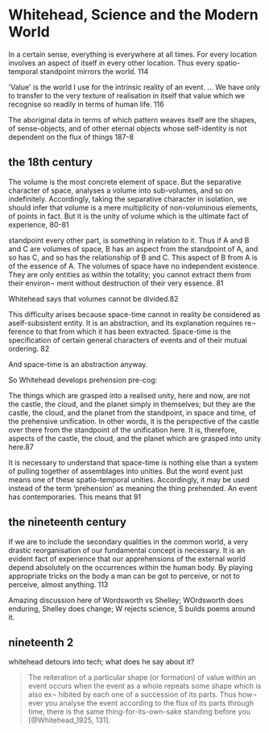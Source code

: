 # Whitehead, Science and the Modern World

In a certain sense, everything is everywhere at all times. For every location involves an aspect of itself in every other location. Thus every spatio-temporal standpoint mirrors the world. 114

'Value' is the world I use for the intrinsic reality of an event.  ... We have only to transfer to the very texture of realisation in itself that value which we recognise so readily in terms of human life. 116

The aboriginal data in terms of which pattern weaves itself are the shapes, of sense-objects, and of other eternal objects whose self-identity is not dependent on the flux of things 187-8

## the 18th century

The volume is the most concrete element of space. But the separative character of space, analyses a volume into sub-volumes, and so on indefinitely. Accordingly, taking the separative character in isolation, we should infer that volume is a mere multiplicity of non-voluminous elements, of points in fact. But it is the unity of volume which is the ultimate fact of experience, 80-81

standpoint every other part, is something in relation to it. Thus if A and B and C are volumes of space, B has an aspect from the standpoint of A, and so has C, and so has the relationship of B and C. This aspect of B from A is of the essence of A. The volumes of space have no independent existence. They are only entities as within the totality; you cannot extract them from their environ¬ ment without destruction of their very essence. 81

Whitehead says that volumes cannot be divided.82

This difficulty arises because space-time cannot in reality be considered as aself-subsistent entity. It is an abstraction, and its explanation requires re¬ ference to that from which it has been extracted. Space-time is the specification of certain general characters of events and of their mutual ordering. 82

And space-time is an abstraction anyway. 

So Whitehead develops prehension pre-cog:

The things which are grasped into a realised unity, here and now, are not the castle, the cloud, and the planet simply in themselves; but they are the castle, the cloud, and the planet from the standpoint, in space and time, of the prehensive unification. In other words, it is the perspective of the castle over there from the standpoint of the unification here. It is, therefore, aspects of the castle,  the cloud, and the planet which are grasped into unity here.87

It is necessary to understand that space-time is nothing else than a system of pulling together of assemblages into unities. But the word event just means one of these spatio-temporal unities. Accordingly, it may be used instead of the term ‘prehension’ as meaning the thing prehended. An event has contemporaries. This means that 91

## the nineteenth century

If we are to include the secondary qualities in the common world, a very drastic reorganisation of our fundamental concept is necessary. It is an evident fact of experience that our apprehensions of the external world depend absolutely on the occurrences within the human body. By playing appropriate tricks on the body a man can be got to perceive, or not to perceive, almost anything. 113

Amazing discussion here of Wordsworth vs Shelley; WOrdsworth does enduring, Shelley does change; W rejects science, S builds poems around it. 

## nineteenth 2

whitehead detours into tech; what does he say about it?

> The reiteration of a particular shape (or formation) of value within an event occurs when the event as a whole repeats some shape which is also ex¬ hibited by each one of a succession of its parts. Thus how¬ ever you analyse the event according to the flux of its parts through time, there is the same thing-for-its-own-sake standing before you [@Whitehead_1925, 131].
